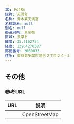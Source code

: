 ```yaml
---
ID: Fd4Rm
総称: 天満宮
名称: 青木葉天満宮
名称読み: null
別名: null
都道府県: 東京都
区域: 多摩市
緯度: 35.6162754
経度: 139.4270387
郵便番号: 2060033
住所: 東京都多摩市落合２丁目２４−１
---
```


## その他

### 参考URL

| URL | 説明          |
| --- | ------------- |
|     | OpenStreetMap |
